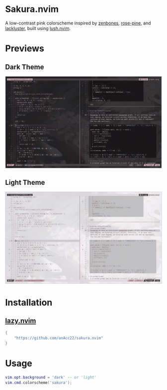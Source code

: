 # Sakura.nvim

A low-contrast pink colorscheme inspired by [zenbones](https://github.com/mcchrish/zenbones.nvim),
[rose-pine](https://github.com/rose-pine/neovim), and [lackluster](https://github.com/slugbyte/lackluster.nvim),
built using [lush.nvim](https://github.com/rktjmp/lush.nvim).

# Previews

## Dark Theme
![Screenshot (dark theme)](screenshots/dark_theme_ss.png)

## Light Theme
![Screenshot (light theme)](screenshots/light_theme_ss.png)

# Installation

## [lazy.nvim](https://github.com/folke/lazy.nvim)

```lua
{
    "https://github.com/anAcc22/sakura.nvim"
}
```

# Usage

```lua
vim.opt.background = 'dark' -- or 'light'
vim.cmd.colorscheme('sakura');
```
